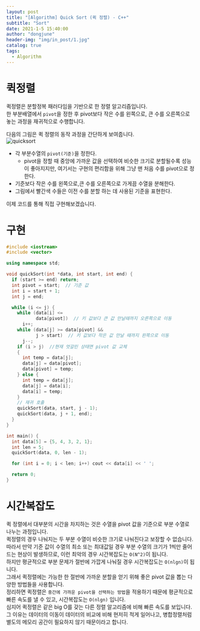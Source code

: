```yaml
---
layout: post
title: "[Algorithm] Quick Sort (퀵 정렬) - C++"
subtitle: "Sort"
date: 2021-1-5 15:40:00
author: "dongjune"
header-img: "img/in_post/1.jpg"
catalog: true
tags:
  - Algorithm
---
```

# 퀵정렬
퀵정렬은 분할정복 패러다임을 기반으로 한 정렬 알고리즘입니다.  
한 부분배열에서 ```pivot```을 정한 후 pivot보다 작은 수를 왼쪽으로, 큰 수를 오른쪽으로 놓는 과정을 재귀적으로 수행합니다.  

다음의 그림은 퀵 정렬의 동작 과정을 간단하게 보여줍니다.  
![quicksort](https://user-images.githubusercontent.com/53213397/103615754-7b62c700-4f6e-11eb-8b46-8586d1fc3538.jpeg)
- 각 부분수열의 ```pivot(기준)```을 정한다. 
  - pivot을 정할 때 중앙에 가까운 값을 선택하여 비슷한 크기로 분할될수록 성능이 좋아지지만, 여기서는 구현의 편리함을 위해 그냥 맨 처음 수를 pivot으로 정한다.
- 기준보다 작은 수를 왼쪽으로,큰 수를 오른쪽으로 가게끔 수열을 분해한다.
- 그림에서 빨간색 수들은 이전 수를 분할 하는 데 사용된 기준을 표현한다.

  
이제 코드를 통해 직접 구현해보겠습니다.
# 구현
```c++
#include <iostream>
#include <vector>

using namespace std;

void quickSort(int *data, int start, int end) {
  if (start >= end) return;
  int pivot = start;  // 기준 값
  int i = start + 1;
  int j = end;

  while (i <= j) {
    while (data[i] <=
           data[pivot])  // 키 값보다 큰 값 만날때까지 오른쪽으로 이동
      i++;
    while (data[j] >= data[pivot] &&
           j > start)  // 키 값보다 작은 값 만날 때까지 왼쪽으로 이동
      j--;
    if (i > j)  //현재 엇갈린 상태면 pivot 값 교체
    {
      int temp = data[j];
      data[j] = data[pivot];
      data[pivot] = temp;
    } else {
      int temp = data[j];
      data[j] = data[i];
      data[i] = temp;
    }
    // 재귀 호출
    quickSort(data, start, j - 1);
    quickSort(data, j + 1, end);
  }
}

int main() {
  int data[5] = {5, 4, 3, 2, 1};
  int len = 5;
  quickSort(data, 0, len - 1);

  for (int i = 0; i < len; i++) cout << data[i] << ' ';

  return 0;
}
```
# 시간복잡도
퀵 정렬에서 대부분의 시간을 차지하는 것은 수열을 pivot 값을 기준으로 부분 수열로 나누는 과정입니다.  
퀵정렬의 경우 나눠지는 두 부분 수열이 비슷한 크기로 나눠진다고 보장할 수 없습니다.  
따라서 만약 기준 값이 수열의 최소 또는 최대값일 경우 부분 수열의 크기가 1씩만 줄어드는 현상이 발생하므로, 이런 최악의 경우 시간복잡도는 ```O(N^2)```이 됩니다.  
하지만 평균적으로 부분 문제가 절반에 가깝게 나눠질 경우 시간복잡도는 ```O(nlgn)```이 됩니다.  
그래서 퀵정렬에는 가능한 한 절반에 가까운 분할을 얻기 위해 좋은 pivot 값을 뽑는 다양한 방법들을 사용합니다.  
정리하면 퀵정렬은 ```중간에 가까운 pivot을 선택하는 방법```을 적용하기 때문에 평균적으로 빠른 속도를 낼 수 있고, 시간복잡도는 ```O(nlgn)``` 입니다.  
심지어 퀵정렬은 같은 big O를 갖는 다른 정렬 알고리즘에 비해 빠른 속도를 보입니다. 
그 이유는 데이터의 이동이 데이터의 비교에 비해 현저히 적게 일어나고, 병합정렬처럼 별도의 메모리 공간이 필요하지 않기 때문이라고 합니다.